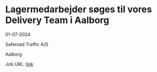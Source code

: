 # Lagermedarbejder søges til vores Delivery Team i Aalborg
01-07-2024

Saferoad Traffic A/S

Aalborg

Job URL: [link](https://www.mestertidende.dk/job/view/686265/lagermedarbejder_soges_til_vores_delivery_team_i_aalborg)


